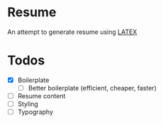 # Resume

An attempt to generate resume using [LATEX](https://www.latex-project.org/)

# Todos
- [x] Boilerplate
  - [ ] Better boilerplate (efficient, cheaper, faster)
- [ ] Resume content
- [ ] Styling
- [ ] Typography

